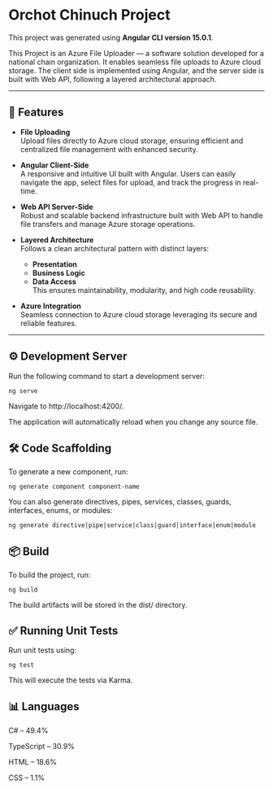 # Orchot Chinuch Project

This project was generated using **Angular CLI version 15.0.1**.

This Project is an Azure File Uploader — a software solution developed for a national chain organization. It enables seamless file uploads to Azure cloud storage. The client side is implemented using Angular, and the server side is built with Web API, following a layered architectural approach.

---

## 🚀 Features

- **File Uploading**  
  Upload files directly to Azure cloud storage, ensuring efficient and centralized file management with enhanced security.

- **Angular Client-Side**  
  A responsive and intuitive UI built with Angular. Users can easily navigate the app, select files for upload, and track the progress in real-time.

- **Web API Server-Side**  
  Robust and scalable backend infrastructure built with Web API to handle file transfers and manage Azure storage operations.

- **Layered Architecture**  
  Follows a clean architectural pattern with distinct layers:  
  - **Presentation**  
  - **Business Logic**  
  - **Data Access**  
  This ensures maintainability, modularity, and high code reusability.

- **Azure Integration**  
  Seamless connection to Azure cloud storage leveraging its secure and reliable features.

---

## ⚙️ Development Server

Run the following command to start a development server:
```
ng serve
```
Navigate to http://localhost:4200/.

The application will automatically reload when you change any source file.


## 🛠️ Code Scaffolding

To generate a new component, run:
```
ng generate component component-name
```

You can also generate directives, pipes, services, classes, guards, interfaces, enums, or modules:
```
ng generate directive|pipe|service|class|guard|interface|enum|module
```

## 📦 Build

To build the project, run:
```
ng build
```

The build artifacts will be stored in the dist/ directory.

## ✅ Running Unit Tests

Run unit tests using:
```
ng test
```

This will execute the tests via Karma.

## 📊 Languages

C# – 49.4%

TypeScript – 30.9%

HTML – 18.6%

CSS – 1.1%

